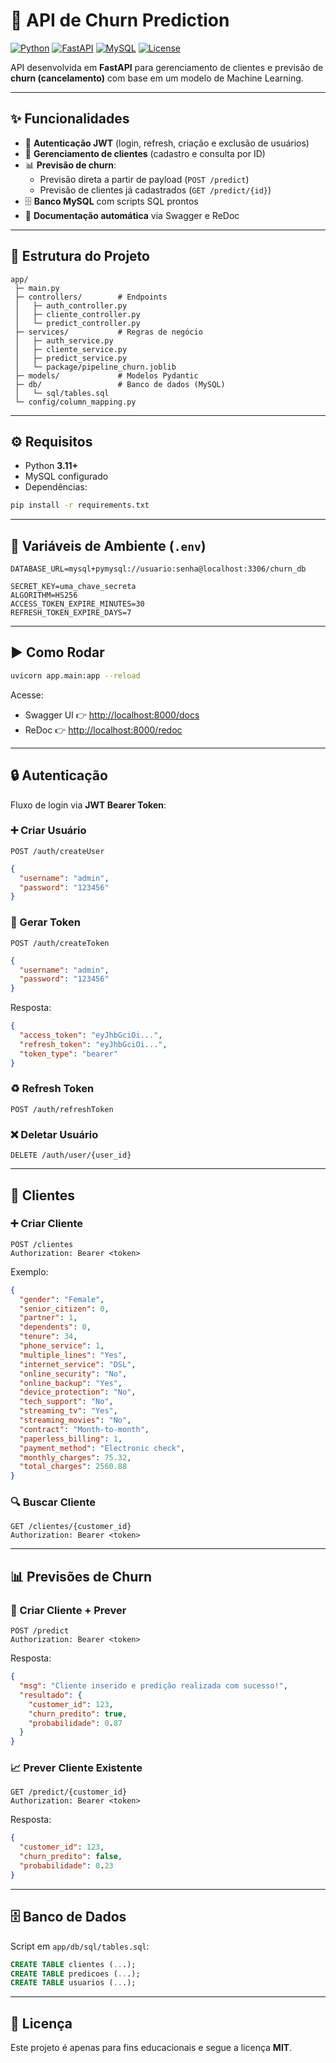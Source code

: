 # 🚀 API de Churn Prediction

[![Python](https://img.shields.io/badge/python-3.11+-blue.svg)](https://www.python.org/) 
[![FastAPI](https://img.shields.io/badge/FastAPI-0.110+-009688.svg)](https://fastapi.tiangolo.com/) 
[![MySQL](https://img.shields.io/badge/MySQL-8.0+-4479A1.svg)](https://www.mysql.com/) 
[![License](https://img.shields.io/badge/license-MIT-green.svg)](LICENSE)

API desenvolvida em **FastAPI** para gerenciamento de clientes e previsão de **churn (cancelamento)** com base em um modelo de Machine Learning.

---

## ✨ Funcionalidades

- 🔐 **Autenticação JWT** (login, refresh, criação e exclusão de usuários)  
- 👥 **Gerenciamento de clientes** (cadastro e consulta por ID)  
- 📊 **Previsão de churn**:  
  - Previsão direta a partir de payload (`POST /predict`)  
  - Previsão de clientes já cadastrados (`GET /predict/{id}`)  
- 🗄️ **Banco MySQL** com scripts SQL prontos  
- 📖 **Documentação automática** via Swagger e ReDoc  

---

## 📂 Estrutura do Projeto

```
app/
 ├─ main.py
 ├─ controllers/        # Endpoints
 │   ├─ auth_controller.py
 │   ├─ cliente_controller.py
 │   └─ predict_controller.py
 ├─ services/           # Regras de negócio
 │   ├─ auth_service.py
 │   ├─ cliente_service.py
 │   ├─ predict_service.py
 │   └─ package/pipeline_churn.joblib
 ├─ models/             # Modelos Pydantic
 ├─ db/                 # Banco de dados (MySQL)
 │   └─ sql/tables.sql
 └─ config/column_mapping.py
```

---

## ⚙️ Requisitos

- Python **3.11+**
- MySQL configurado
- Dependências:
```bash
pip install -r requirements.txt
```

---

## 🔑 Variáveis de Ambiente (`.env`)

```env
DATABASE_URL=mysql+pymysql://usuario:senha@localhost:3306/churn_db

SECRET_KEY=uma_chave_secreta
ALGORITHM=HS256
ACCESS_TOKEN_EXPIRE_MINUTES=30
REFRESH_TOKEN_EXPIRE_DAYS=7
```

---

## ▶️ Como Rodar

```bash
uvicorn app.main:app --reload
```

Acesse:
- Swagger UI 👉 [http://localhost:8000/docs](http://localhost:8000/docs)  
- ReDoc 👉 [http://localhost:8000/redoc](http://localhost:8000/redoc)  

---

## 🔒 Autenticação

Fluxo de login via **JWT Bearer Token**:

### ➕ Criar Usuário
```http
POST /auth/createUser
```
```json
{
  "username": "admin",
  "password": "123456"
}
```

### 🔑 Gerar Token
```http
POST /auth/createToken
```
```json
{
  "username": "admin",
  "password": "123456"
}
```

Resposta:
```json
{
  "access_token": "eyJhbGciOi...",
  "refresh_token": "eyJhbGciOi...",
  "token_type": "bearer"
}
```

### ♻️ Refresh Token
```http
POST /auth/refreshToken
```

### ❌ Deletar Usuário
```http
DELETE /auth/user/{user_id}
```

---

## 👥 Clientes

### ➕ Criar Cliente
```http
POST /clientes
Authorization: Bearer <token>
```

Exemplo:
```json
{
  "gender": "Female",
  "senior_citizen": 0,
  "partner": 1,
  "dependents": 0,
  "tenure": 34,
  "phone_service": 1,
  "multiple_lines": "Yes",
  "internet_service": "DSL",
  "online_security": "No",
  "online_backup": "Yes",
  "device_protection": "No",
  "tech_support": "No",
  "streaming_tv": "Yes",
  "streaming_movies": "No",
  "contract": "Month-to-month",
  "paperless_billing": 1,
  "payment_method": "Electronic check",
  "monthly_charges": 75.32,
  "total_charges": 2560.88
}
```

### 🔍 Buscar Cliente
```http
GET /clientes/{customer_id}
Authorization: Bearer <token>
```

---

## 📊 Previsões de Churn

### 🔮 Criar Cliente + Prever
```http
POST /predict
Authorization: Bearer <token>
```

Resposta:
```json
{
  "msg": "Cliente inserido e predição realizada com sucesso!",
  "resultado": {
    "customer_id": 123,
    "churn_predito": true,
    "probabilidade": 0.87
  }
}
```

### 📈 Prever Cliente Existente
```http
GET /predict/{customer_id}
Authorization: Bearer <token>
```

Resposta:
```json
{
  "customer_id": 123,
  "churn_predito": false,
  "probabilidade": 0.23
}
```

---

## 🗄️ Banco de Dados

Script em `app/db/sql/tables.sql`:
```sql
CREATE TABLE clientes (...);
CREATE TABLE predicoes (...);
CREATE TABLE usuarios (...);
```

---

## 📜 Licença

Este projeto é apenas para fins educacionais e segue a licença **MIT**.

